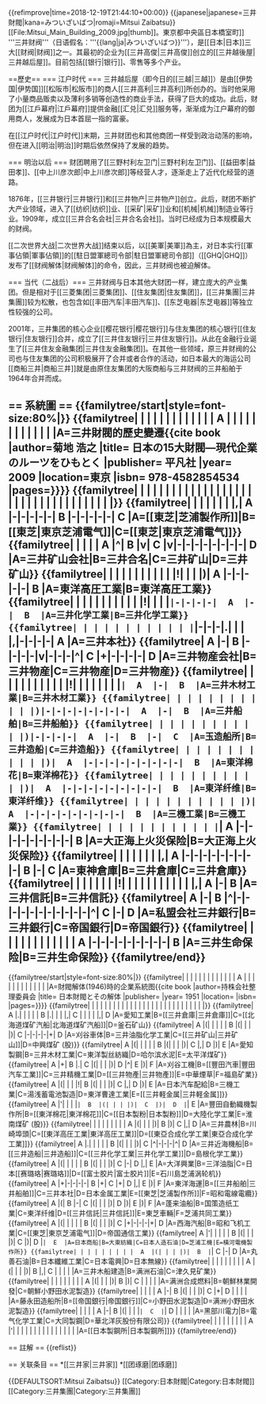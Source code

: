 {{refimprove|time=2018-12-19T21:44:10+00:00}}
{{japanese|japanese=三井財閥|kana=みついざいばつ|romaji=Mitsui Zaibatsu}}
[[File:Mitsui_Main_Building_2009.jpg|thumb]]。東京都中央區日本橋室町]]
'''三井财阀'''（日语假名：'''{{lang|ja|みついざいばつ}}'''），是[[日本|日本]]三大[[财阀|财阀]]之一。其最初的企业为[[三井高俊|三井高俊]]创立的[[三井越後屋|三井越后屋]]。目前包括[[银行|银行]]、零售等多个产业。

==歷史==
=== 江户时代 ===
三井越后屋（即今日的[[三越|三越]]）是由[[伊势国|伊势国]][[松阪市|松阪市]]的商人[[三井高利|三井高利]]所创办的。当时他采用了小量商品贩卖以及薄利多销等创造性的商业手法，获得了巨大的成功。此后，财团为[[江戶幕府|江戶幕府]]提供金融[[汇兑|汇兑]]服务等，渐渐成为江户幕府的御用商人，发展成为日本首屈一指的富豪。

在[[江户时代|江户时代]]末期，三井财团也和其他商团一样受到政治动荡的影响，但在进入[[明治|明治]]时期后依然保持了发展的趋势。

=== 明治以后 ===
财团聘用了[[三野村利左卫门|三野村利左卫门]]、[[益田孝|益田孝]]、[[中上川彦次郎|中上川彦次郎]]等经营人才，逐渐走上了近代化经营的道路。

1876年，[[三井银行|三井银行]]和[[三井物产|三井物产]]创立。此后，财团不断扩大产业领域，进入了[[纺织|纺织]]业、[[采矿|采矿]]业和[[机械|机械]]制造业等行业。1909年，成立[[三井合名会社|三井合名会社]]。当时已经成为日本规模最大的财阀。

[[二次世界大战|二次世界大战]]结束以后，以[[美軍|美軍]]為主，对日本实行[[軍事佔領|軍事佔領]]的[[駐日盟軍總司令部|駐日盟軍總司令部]]（[[GHQ|GHQ]]）发布了[[财阀解体|财阀解体]]的命令，因此，三井财阀也被迫解体。

=== 当代（二战后）===
三井财阀与日本其他大财团一样，建立庞大的产业集团。但是相对于[[三菱集团|三菱集团]]、[[住友集团|住友集团]]，[[三井集團|三井集團]]较为松散，也包含如[[丰田汽车|丰田汽车]]、[[东芝电器|东芝电器]]等独立性较强的公司。

2001年，三井集团的核心企业[[樱花银行|樱花银行]]与住友集团的核心银行[[住友银行|住友银行]]合并，成立了[[三井住友银行|三井住友银行]]。从此在金融行业诞生了[[三井住友金融集团|三井住友金融集团]]。在其他一些领域，原三井财阀的公司也与住友集团的公司积极展开了合并或者合作的活动，如日本最大的海运公司[[商船三井|商船三井]]就是由原住友集团的大阪商船与三井财阀的三井船舶于1964年合并而成。

== 系統圖 ==
{{familytree/start|style=font-size:80%|}}
{{familytree| | | | | | | | | | | | |  A  | | | | | | | | | | | | |A=三井財閥的歷史變遷<ref>{{cite book |author=菊地 浩之 |title= 日本の15大財閥―現代企業のルーツをひもとく |publisher= 平凡社 |year= 2009 |location=東京 |isbn= 978-4582854534 |pages=}}</ref>}}
{{familytree| | | | | | | | | | | | | | | | | | | | | | | | | | | | | | | | | | | |}}
{{familytree| | | | | | | |,|  A  |-|-|-|-|-|  B  |-|-|-|-|-|  C  |A=[[東芝|芝浦製作所]]|B=[[東芝|東京芝浦電气]]|C=[[東芝|東京芝浦電气]]}}
{{familytree| | | | |  A  |^|  B  |v|  C  |v|-|-|-|-|-|-|-|-|  D  |A=三井矿山会社|B=三井合名|C=三井矿山|D=三井矿山}}
{{familytree| | | | | | | | | | | |!| | | |)|  A  |-|-|-|-|-|  B  |A=東洋高圧工業|B=東洋高圧工業}}
{{familytree| | | | | | | | | | | |!| | | |`|-|-|-|-|  A  |-|  B  |A=三井化学工業|B=三井化学工業}}
{{familytree| | | | | | | | | | | |`|-|-|-|.| | | |,|-|-|-|-|  A  |A=三井本社}}
{{familytree|  A  |-|  B  |-|-|-|-|v|-|-|-|^|  C  |+|-|-|-|-|  D  |A=三井物産会社|B=三井物産|C=三井物産|D=三井物産}}
{{familytree| | | | | | | | | | | |!| | | | | | | |`|  A  |-|  B  |A=三井木材工業|B=三井木材工業}}
{{familytree| | | | | | | | | | | |)|-|-|-|-|-|-|-|-|  A  |-|  B  |A=三井船舶|B=三井船舶}}
{{familytree| | | | | | | | | | | |)|-|-|-|-|  A  |-|  B  |-|  C  |A=玉造船所|B=三井造船|C=三井造船}}
{{familytree| | | | | | | | | | | |)|  A  |-|-|-|-|-|-|-|-|-|  B  |A=東洋棉花|B=東洋棉花}}
{{familytree| | | | | | | | | | | |)|  A  |-|-|-|-|-|-|-|-|-|  B  |A=東洋纤维|B=東洋纤维}}
{{familytree| | | | | | | | | | | |)|  A  |-|-|-|-|-|-|-|-|-|  B  |A=三機工業|B=三機工業}}
{{familytree| | | | | | | | | | | |`|  A  |-|-|-|-|-|-|-|-|-|  B  |A=大正海上火災保险|B=大正海上火災保险}}
{{familytree| | | | | | | |,|  A  |-|-|-|-|-|-|-|-|-|  B  |-|  C  |A=東神倉庫|B=三井倉庫|C=三井倉庫}}
{{familytree| | | | | | | |!| | | | | | | | | | | |,|  A  |-|  B  |A=三井信託|B=三井信託}}
{{familytree|  A  |-|  B  |^|-|-|-|-|-|-|-|-|-|-|-|^|  C  |-|  D  |A=私盟会社三井銀行|B=三井銀行|C=帝国銀行|D=帝国銀行}}
{{familytree| | | | | | | | | | | | |  A  |-|-|-|-|-|-|-|-|-|  B  |A=三井生命保险|B=三井生命保险}}
{{familytree/end}}
----
{{familytree/start|style=font-size:80%|}}
{{familytree| | | | | | | | | | | | |  A  | | | | | | | | | | | | |A=財閥解体(1946)時的企業系統图<ref>{{cite book |author=持株会社整理委員会 |title= 日本財閥とその解体 |publisher=  |year= 1951 |location= |isbn= |pages=}}</ref>}}
{{familytree| | | | | | | | | | | | | | | | | | | | | | | | | | | |}}
{{familytree|  A  |.| | | | |  B  |.| | | |,|  C  | | | | |,|  D  |A=愛知工業|B=[[三井倉庫|三井倉庫]]|C=[[北海道煤矿汽船|北海道煤矿汽船]]|D=釜石矿山}}
{{familytree|  A  |(| | | | |  B  |(| | | |)|  C  |-|-|-|-|+|  D  |A=刈谷車体|B=三井油脂化学工業|C=[[三井矿山|三井矿山]]|D=中興煤矿 (股)}}
{{familytree|  A  |(| | | | |  B  |(| | | |)|  C  |,|  D  |)|  E  |A=愛知製鋼|B=三井木材工業|C=東洋製丝紡織|D=哈尔滨水泥|E=太平洋煤矿}}
{{familytree|  A  |+|  B  |.|  C  |(| | | |)|  D  |^|  E  |)|  F  |A=刈谷工機|B=[[豐田汽車|豐田汽车工業]]|C=三井精機工業|D=[[三井物產|三井物產]]|E=中華煙草|F=福島矿業}}
{{familytree|  A  |(| | | |!|  B  |(| | | |)|  C  |,|  D  |)|  E  |A=日本汽车配給|B=三機工業|C=湯浅蓄電池製造|D=東洋曹達工業|E=[[三井軽金属|三井軽金属]]}}
{{familytree|  A  |'| | | |`|  B  |(| | | |)|  C  |)|  D  |`|  E  |A=豐田自動織機製作所|B=[[東洋棉花|東洋棉花]]|C=[[日本製粉|日本製粉]]|D=大陸化学工業|E=淮南煤矿 (股)}}
{{familytree| | | | | | | | |  A  |(| | | |)|  B  |)|  C  |,|  D  |A=三井農林|B=川崎埠頭|C=[[東洋高圧工業|東洋高圧工業]]|D=[[東亞合成化学工業|東亞合成化学工業]]}}
{{familytree|  A  |.| | | | |  B  |(| | | |)|  C  |^|-|-|-|^|  D  |A=三井近海機船|B=[[三井造船|三井造船]]|C=[[三井化学工業|三井化学工業]]|D=島根化学工業}}
{{familytree|  A  |(| | | | |  B  |(| | | |)|  C  |-|  D  |,|  E  |A=大洋興業|B=三洋油脂|C=日本[[赛璐珞|赛璐珞]]|D=[[富士胶片|富士胶片]]|E=石川島芝浦涡轮机}}
{{familytree|  A  |+|-|-|-|-|  B  |+|  C  |+|  D  |,|  E  |)|  F  |A=東洋海運|B=[[三井船舶|三井船舶]]|C=三井本社|D=日本金属工業|E=[[東芝|芝浦製作所]]|F=昭和電線電纜}}
{{familytree|  A  |(|  B  |-|  C  |(| | | |)|  D  |)|  E  |)|  F  |A=蓬来油船|B=国策造纸工業|C=東洋纤维|D=[[三井信託|三井信託]]|E=東芝車輛|F=芝浦共同工業}}
{{familytree|  A  |(| | | | |  B  |(| | | |)|  C  |+|-|-|-|+|  D  |A=西海汽船|B=昭和飞机工業|C=[[東芝|東京芝浦電气]]|D=帝国通信工業}}
{{familytree|  A  |'| | | | |  B  |(| | | |)|  C  |)|  D  |`|  E  |A=日本商船|B=大東紡織|C=日本人造石油|D=芝浦工機|E=橫河電機製作所}}
{{familytree| | | | | | | | |  A  |(| | | |)|  B  |`|  C  |-|  D  |A=丸善石油|B=日本纖維工業|C=日本電興|D=日本無線}}
{{familytree| | | | | | | | |  A  |(| | | |)|  B  |,|  C  | | | | |A=三井木船建造|B=满洲石油|C=津久見矿業}}
{{familytree| | | | | | | | |  A  |(| | | |)|  B  |)|  C  | | | | |A=满洲合成燃料|B=朝鮮林業開發|C=朝鮮小野田水泥製造}}
{{familytree| | | | |  A  |-|  B  |(| | | |)|  C  |+|  D  | | | | |A=藤永田造船所|B=[[帝国銀行|帝国銀行]]|C=小野田水泥製造|D=满洲小野田水泥製造}}
{{familytree| | | | |  A  |-|  B  |(| | | |`|  C  |`|  D  | | | | |A=黑部川電力|B=電气化学工業|C=大同製鋼|D=華北洋灰股份有限公司}}
{{familytree| | | | | | | | |  A  |'| | | | | | | | | | | | | | | |A=[[日本製鋼所|日本製鋼所]]}}
{{familytree/end}}

== 註解 ==
{{reflist}}

== 关联条目 ==
*[[三井家|三井家]]
*[[团琢磨|团琢磨]]

{{DEFAULTSORT:Mitsui Zaibatsu}}
[[Category:日本財閥|Category:日本財閥]]
[[Category:三井集團|Category:三井集團]]